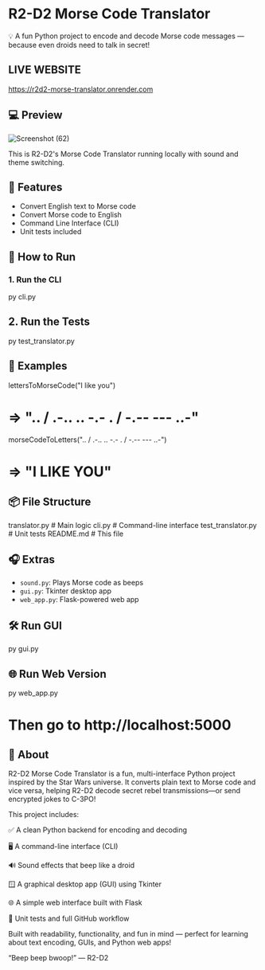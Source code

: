 # R2-D2 Morse Code Translator

💡 A fun Python project to encode and decode Morse code messages — because even droids need to talk in secret!

## LIVE WEBSITE

https://r2d2-morse-translator.onrender.com


## 💻 Preview
![Screenshot (62)](https://github.com/user-attachments/assets/28613f5b-91b4-40fa-84d5-478b35b14997)

This is R2-D2's Morse Code Translator running locally with sound and theme switching.

## 🔧 Features
- Convert English text to Morse code
- Convert Morse code to English
- Command Line Interface (CLI)
- Unit tests included

## 🚀 How to Run

### 1. Run the CLI
py cli.py

## 2. Run the Tests
py test_translator.py

## 🧪 Examples

lettersToMorseCode("I like you")
# => ".. / .-.. .. -.- . / -.-- --- ..-"

morseCodeToLetters(".. / .-.. .. -.- . / -.-- --- ..-")
# => "I LIKE YOU"

## 📦 File Structure

translator.py        # Main logic
cli.py               # Command-line interface
test_translator.py   # Unit tests
README.md            # This file

## 🎧 Extras

- `sound.py`: Plays Morse code as beeps
- `gui.py`: Tkinter desktop app
- `web_app.py`: Flask-powered web app

## 🛠️ Run GUI
py gui.py

## 🌐 Run Web Version

py web_app.py
# Then go to http://localhost:5000

## 📖 About

R2-D2 Morse Code Translator is a fun, multi-interface Python project inspired by the Star Wars universe. It converts plain text to Morse code and vice versa, helping R2-D2 decode secret rebel transmissions—or send encrypted jokes to C-3PO!

This project includes:

✅ A clean Python backend for encoding and decoding

🖥️ A command-line interface (CLI)

🔊 Sound effects that beep like a droid

🪟 A graphical desktop app (GUI) using Tkinter

🌐 A simple web interface built with Flask

🧪 Unit tests and full GitHub workflow

Built with readability, functionality, and fun in mind — perfect for learning about text encoding, GUIs, and Python web apps!

“Beep beep bwoop!” — R2-D2
